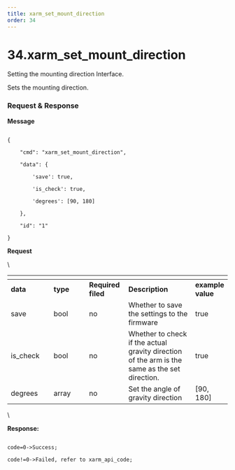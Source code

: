 ```yaml
---
title: xarm_set_mount_direction
order: 34
---
```

# 34.xarm\_set\_mount\_direction


Setting the mounting direction Interface.

Sets the mounting direction.
 







###  Request & Response

**Message**




```

{

    "cmd": "xarm_set_mount_direction",

    "data": {

        'save': true, 

        'is_check': true,  

        'degrees': [90, 180]

    },

    "id": "1"

}

```     
**Request**



\













<table data-header-hidden><thead><tr><th width="112"></th><th width="112"></th><th width="81"></th><th width="220"></th><th></th></tr></thead><tbody><tr><td><strong>data</strong></td><td><strong>type</strong></td><td><strong>Required filed</strong></td><td><strong>Description</strong></td><td><strong>example value</strong></td></tr><tr><td>save</td><td>bool</td><td>no</td><td>Whether to save the settings to the firmware</td><td>true</td></tr><tr><td>is_check</td><td>bool</td><td>no</td><td>Whether to check if the actual gravity direction of the arm is the same as the set direction.	</td><td>true</td></tr><tr><td>degrees</td><td>array</td><td>no</td><td>Set the angle of gravity direction</td><td>[90, 180]</td></tr></tbody></table>



\





**Response:**     



```

code=0->Success;

code!=0->Failed, refer to xarm_api_code;

```



